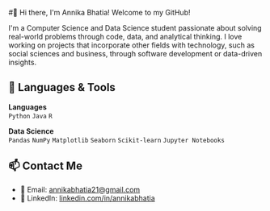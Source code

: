 #👋 Hi there, I'm Annika Bhatia! Welcome to my GitHub!

I'm a Computer Science and Data Science student passionate about solving real-world problems through code, data, and analytical thinking. I love working on projects that incorporate other fields with technology, such as social sciences and business, through software development or data-driven insights.

## 🧰 Languages & Tools

**Languages**  
`Python` `Java` `R` 

**Data Science**  
`Pandas` `NumPy` `Matplotlib` `Seaborn` `Scikit-learn` `Jupyter Notebooks`

## 📫 Contact Me

- 📧 Email: annikabhatia21@gmail.com  
- 💼 LinkedIn: [linkedin.com/in/annikabhatia](www.linkedin.com/in/annika-bhatia)  

<!--
**annikabhatia/annikabhatia** is a ✨ _special_ ✨ repository because its `README.md` (this file) appears on your GitHub profile.

Here are some ideas to get you started:

- 🔭 I’m currently working on ...
- 🌱 I’m currently learning ...
- 👯 I’m looking to collaborate on ...
- 🤔 I’m looking for help with ...
- 💬 Ask me about ...
- 📫 How to reach me: ...
- 😄 Pronouns: ...
- ⚡ Fun fact: ...
-->
